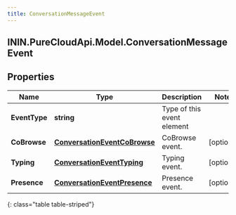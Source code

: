```yaml
---
title: ConversationMessageEvent
---
```

## ININ.PureCloudApi.Model.ConversationMessageEvent

## Properties

|Name | Type | Description | Notes|
|------------ | ------------- | ------------- | -------------|
| **EventType** | **string** | Type of this event element | |
| **CoBrowse** | [**ConversationEventCoBrowse**](ConversationEventCoBrowse.html) | CoBrowse event. | [optional] |
| **Typing** | [**ConversationEventTyping**](ConversationEventTyping.html) | Typing event. | [optional] |
| **Presence** | [**ConversationEventPresence**](ConversationEventPresence.html) | Presence event. | [optional] |
{: class="table table-striped"}


